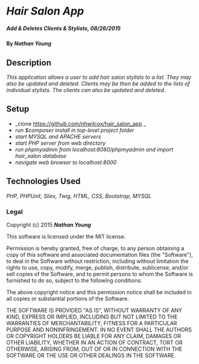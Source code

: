 # _Hair Salon App_

##### _Add & Deletes Clients & Stylists, 08/26/2015_

#### By _**Nathan Young**_

## Description

_This application allows a user to add hair salon stylists to a list. They may
also be updated and deleted. Clients may be then be added to the lists of
individual stylists. The clients can also be updated and deleted._

## Setup

* _clone https://github.com/nhwilcox/hair_salon_app _
* _run $composer install in top-level project folder_
* _start MYSQL and APACHE servers_
* _start PHP server from web directory_
* _run phpmyadmin from localhost:8080/phpmyadmin and import hair_salon database_
* _navigate web browser to localhost:8000_


## Technologies Used

_PHP, PHPUnit, Silex, Twig, HTML, CSS, Bootstrap, MYSQL_

### Legal

Copyright (c) 2015 **_Nathan Young_**

This software is licensed under the MIT license.

Permission is hereby granted, free of charge, to any person obtaining a copy
of this software and associated documentation files (the "Software"), to deal
in the Software without restriction, including without limitation the rights
to use, copy, modify, merge, publish, distribute, sublicense, and/or sell
copies of the Software, and to permit persons to whom the Software is
furnished to do so, subject to the following conditions:

The above copyright notice and this permission notice shall be included in
all copies or substantial portions of the Software.

THE SOFTWARE IS PROVIDED "AS IS", WITHOUT WARRANTY OF ANY KIND, EXPRESS OR
IMPLIED, INCLUDING BUT NOT LIMITED TO THE WARRANTIES OF MERCHANTABILITY,
FITNESS FOR A PARTICULAR PURPOSE AND NONINFRINGEMENT. IN NO EVENT SHALL THE
AUTHORS OR COPYRIGHT HOLDERS BE LIABLE FOR ANY CLAIM, DAMAGES OR OTHER
LIABILITY, WHETHER IN AN ACTION OF CONTRACT, TORT OR OTHERWISE, ARISING FROM,
OUT OF OR IN CONNECTION WITH THE SOFTWARE OR THE USE OR OTHER DEALINGS IN
THE SOFTWARE.
